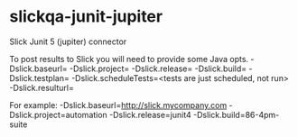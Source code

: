 # slickqa-junit-jupiter
Slick Junit 5 (jupiter) connector

To post results to Slick you will need to provide some Java opts.
-Dslick.baseurl=<Slick Instance Base URL>
-Dslick.project=<project to post to>
-Dslick.release=<release to post to>
-Dslick.build=<build to post to>
-Dslick.testplan=<name of the testplan to use>
-Dslick.scheduleTests=<tests are just scheduled, not run>
-Dslick.resulturl=<Single Test Mode.  Pass URL to be updated when a single test is run. A new result will never be created when in single test mode.  Result URL must refer to a result with the same automation ID of the test being run.>

For example:
-Dslick.baseurl=http://slick.mycompany.com -Dslick.project=automation -Dslick.release=junit4 -Dslick.build=86-4pm-suite

